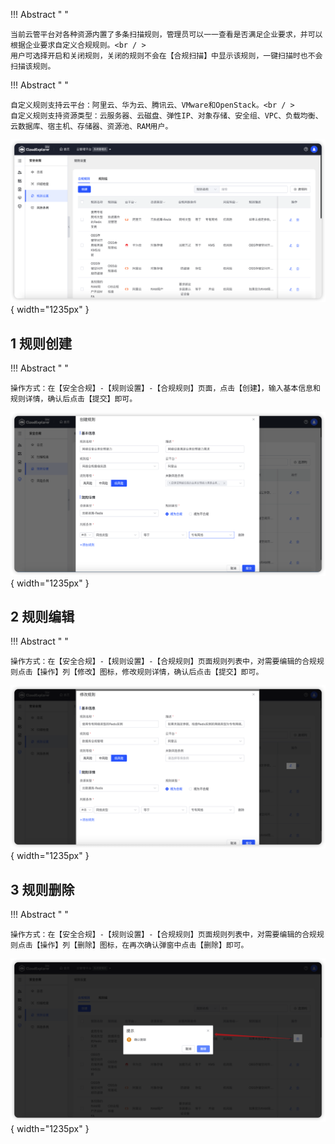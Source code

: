
!!! Abstract " "

    当前云管平台对各种资源内置了多条扫描规则，管理员可以一一查看是否满足企业要求，并可以根据企业要求自定义合规规则。<br / >
    用户可选择开启和关闭规则，关闭的规则不会在【合规扫描】中显示该规则，一键扫描时也不会扫描该规则。

!!! Abstract " "
 
    自定义规则支持云平台：阿里云、华为云、腾讯云、VMware和OpenStack。<br / >
    自定义规则支持资源类型：云服务器、云磁盘、弹性IP、对象存储、安全组、VPC、负载均衡、云数据库、宿主机、存储器、资源池、RAM用户。

![合规规则页面](../../img/security-compliance/rule_setting/合规规则页面.png){ width="1235px" }

## 1 规则创建

!!! Abstract " "

    操作方式：在【安全合规】-【规则设置】-【合规规则】页面，点击【创建】，输入基本信息和规则详情，确认后点击【提交】即可。

![合规规则创建](../../img/security-compliance/rule_setting/合规规则创建.png){ width="1235px" }

## 2 规则编辑

!!! Abstract " "

    操作方式：在【安全合规】-【规则设置】-【合规规则】页面规则列表中，对需要编辑的合规规则点击【操作】列【修改】图标，修改规则详情，确认后点击【提交】即可。

![合规规则编辑](../../img/security-compliance/rule_setting/合规规则编辑.png){ width="1235px" }

## 3 规则删除

!!! Abstract " "

    操作方式：在【安全合规】-【规则设置】-【合规规则】页面规则列表中，对需要编辑的合规规则点击【操作】列【删除】图标，在再次确认弹窗中点击【删除】即可。

![合规规则删除](../../img/security-compliance/rule_setting/合规规则删除.png){ width="1235px" }